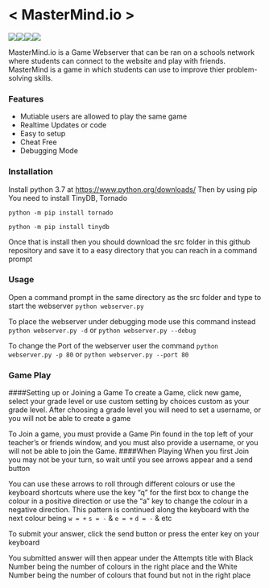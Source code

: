 # < MasterMind.io >

![](https://img.shields.io/badge/MasterMind.io-0.0.1-brightgreen)![](https://img.shields.io/badge/Python-3.7.4-brightgreen)![](https://img.shields.io/badge/Tornado-6.0.3-brightgreen)![](https://img.shields.io/badge/TinyDB-3.13-brightgreen)

MasterMind.io is a Game Webserver that can be ran on a schools network where students can connect to the website and play with friends. MasterMind is a game in which students can use to improve thier problem-solving skills.

### Features

- Mutiable users are allowed to play the same game
- Realtime Updates or code
- Easy to setup
- Cheat Free
- Debugging Mode

### Installation
Install python 3.7 at https://www.python.org/downloads/
Then by using pip You need to install TinyDB, Tornado

`python -m pip install tornado`

`python -m pip install tinydb`

Once that is install then you should download the src folder in this github repository and save it to a easy directory that you can reach in a command prompt

### Usage
Open a command prompt in the same directory as the src folder and type to start the webserver
`python webserver.py`

To place the webserver under debugging mode use this command instead
`python webserver.py -d` or `python webserver.py --debug`

To change the Port of the webserver user the command
`python webserver.py -p 80` or `python webserver.py --port 80`

### Game Play
####Setting up or Joining a Game
To create a Game, click new game, select your grade level or use custom setting by choices custom as your grade level. After choosing a grade level you will need to set a username, or you will not be able to create a game

To Join a game, you must provide a Game Pin found in the top left of your teacher’s or friends window, and you must also provide a username, or you will not be able to join the Game.
   ####When Playing
When you first Join you may not be your turn, so wait until you see arrows appear and a send button

You can use these arrows to roll through different colours or use the keyboard shortcuts where use the key “q” for the first box to change the colour in a positive direction or use the “a” key to change the colour in a negative direction. This pattern is continued along the keyboard with the next colour being
`w = +` `s = -`  & `e = +` `d = -` & etc

To submit your answer, click the send button or press the enter key on your keyboard

You submitted answer will then appear under the Attempts title with Black Number being the number of colours in the right place and the White Number being the number of colours that found but not in the right place
